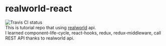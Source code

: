 # realworld-react
![Travis CI status](https://travis-ci.org/Gompangs/GNetServer.svg?branch=master)<br>
This is tutorial repo that using [realworld](https://github.com/gothinkster/realworld) api.<br>
I learned component-life-cycle, react-hooks, redux, redux-middleware, call REST API thanks to realworld api.
